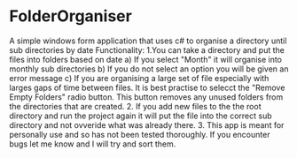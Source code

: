 # FolderOrganiser
A simple windows form application that uses c# to organise a directory until sub directories by date
Functionality:
1.You can take a directory and put the files into folders based on date
  a) If you select "Month" it will organise into monthly sub directories
  b) If you do not select an option you will be given an error message
  c) If you are organising a large set of file especially with larges gaps of time between
    files. It is best practise to selecct the "Remove Empty Folders" radio button.
    This button removes any unused folders from the directories that are created. 
2. If you add new files to the the root directory and run the project again it will put the file into
   the correct sub directory and not ovveride what was already there.
3. This app is meant for personally use and so has not been tested thoroughly. If you encounter bugs let me know 
   and I will try and sort them.

